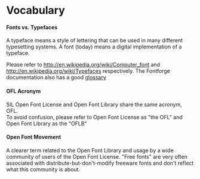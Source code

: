 <h1>Vocabulary</h1>

<h4> <span class="mw-headline"> Fonts vs. Typefaces </span></h4>

<p>A typeface means a style of lettering that can be used in many different typesetting systems. A font (today) means a digital implementation of a typeface.<p>
Please refer to <a title="http://en.wikipedia.org/wiki/Computer_font" class="external free" href="http://en.wikipedia.org/wiki/Computer_font">http://en.wikipedia.org/wiki/Computer_font</a> and <a title="http://en.wikipedia.org/wiki/Typefaces" class="external free" href="http://en.wikipedia.org/wiki/Typefaces">http://en.wikipedia.org/wiki/Typefaces</a> respectively. The Fontforge documentation also has a good <a title="http://fontforge.sourceforge.net/GlossaryFS.html" class="external text" href="http://fontforge.sourceforge.net/GlossaryFS.html">glossary</a>
</p>

<h4> <span class="mw-headline"> OFL Acronym</span></h4>
<p>SIL Open Font License and Open Font Library share the same acronym, OFL.<br>
To avoid confusion, please refer to Open Font License as "the OFL" and Open Font Library as the "OFLB"</p>

<h4><span class="mw-headline"> Open Font Movement </span></h4>
<p>A clearer term related to the Open Font Library and usage by a wide community of users of the Open Font License. 
"Free fonts" are very often associated with distribute-but-don't-modify freeware fonts and don't reflect what this community is about.
</p>